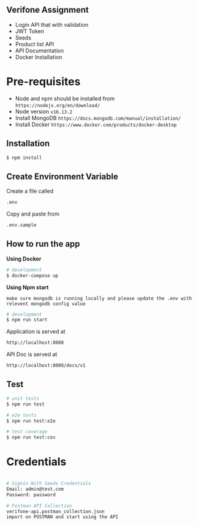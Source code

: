 ## Verifone Assignment

* Login API that with validation
* JWT Token
* Seeds
* Product list API
* API Documentation
* Docker Installation

# Pre-requisites 
* Node and npm should be installed from `https://nodejs.org/en/download/`
* Node version `v16.13.2`
* Install MongoDB `https://docs.mongodb.com/manual/installation/`
* Install Docker `https://www.docker.com/products/docker-desktop`

## Installation

```bash
$ npm install
```

## Create Environment Variable

Create a file called

```bash
.env
```

Copy and paste from

```bash
.env.sample
```

## How to run the app
**Using Docker**
```bash
# development
$ docker-compose up
```
**Using Npm start**

`make sure mongodb is running locally and please update the .env with relevent mongodb config value`
```bash
# development
$ npm run start
```
Application is served at

```bash
http://localhost:8080
```

API Doc is served at
```bash
http://localhost:8080/docs/v1
```

## Test

```bash
# unit tests
$ npm run test

# e2e tests
$ npm run test:e2e

# test coverage
$ npm run test:cov
```

# Credentials 
```bash

# Signin With Seeds Credentials
Email: admin@test.com
Password: password

# Postman API Collection
verifone-api.postman_collection.json
import on POSTMAN and start using the API

```
